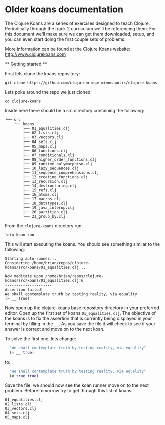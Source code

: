 # Older koans documentation

The Clojure Koans are a series of exercises designed to teach Clojure. Periodically
through the track 2 curriculum we'll be referencing them. For this document we'll
make sure we can get them downloaded, setup, and you can even start doing the first
couple sets of problems.

More information can be found at the Clojure Koans website: http://www.clojurekoans.com

** Getting started **

First lets clone the koans repository:

`git clone https://github.com/clojurebridge-minneapolis/clojure-koans`

Lets poke around the repo we just cloned:

`cd clojure-koans`

Inside here there should be a src directory containing the following:

```
└── src
    └── koans
        ├── 01_equalities.clj
        ├── 02_lists.clj
        ├── 03_vectors.clj
        ├── 04_sets.clj
        ├── 05_maps.clj
        ├── 06_functions.clj
        ├── 07_conditionals.clj
        ├── 08_higher_order_functions.clj
        ├── 09_runtime_polymorphism.clj
        ├── 10_lazy_sequences.clj
        ├── 11_sequence_comprehensions.clj
        ├── 12_creating_functions.clj
        ├── 13_recursion.clj
        ├── 14_destructuring.clj
        ├── 15_refs.clj
        ├── 16_atoms.clj
        ├── 17_macros.clj
        ├── 18_datatypes.clj
        ├── 19_java_interop.clj
        ├── 20_partition.clj
        └── 21_group_by.clj
```

From the `clojure-koans` directory run:

`lein koan run`

This will start executing the koans. You should see something similar to the following:

```
Starting auto-runner...
Considering /home/brian/repos/clojure-koans/src/koans/01_equalities.clj...

Now meditate upon /home/brian/repos/clojure-koans/src/koans/01_equalities.clj:6
---------------------
Assertion failed!
We shall contemplate truth by testing reality, via equality
(= __ true)
```

Now open up the clojure-koans base repository directory in your preferred editor.
Open up the first set of koans `01_equalities.clj`. The objective of the koans is to
fix the assertion that is currently being displayed in your terminal by filling in
the `__`. As you save the file it will check to see if your answer is correct and
move on to the next koan.

To solve the first one, lets change:

```clojure
  "We shall contemplate truth by testing reality, via equality"
  (= __ true)
```

to:

```clojure
  "We shall contemplate truth by testing reality, via equality"
  (= true true)
```

Save the file, we should now see the koan runner move on to the next problem.
Before tomorrow try to get through this list of koans:

```
01_equalities.clj
02_lists.clj
03_vectors.clj
04_sets.clj
05_maps.clj
```
